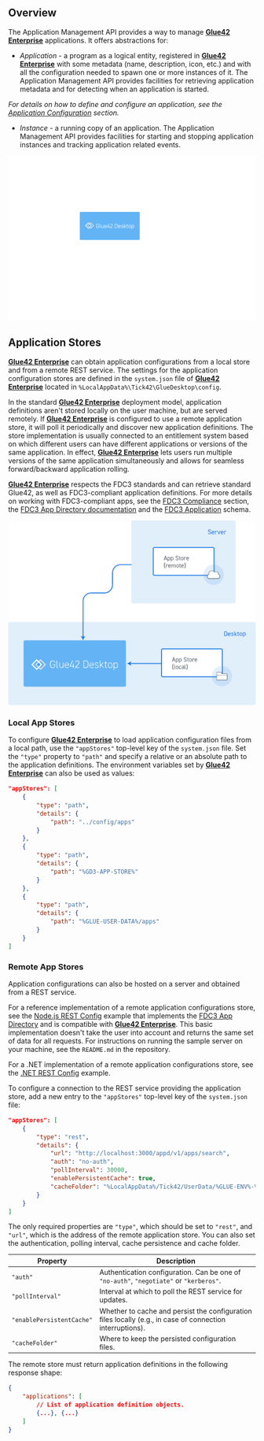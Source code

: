 ## Overview

The Application Management API provides a way to manage [**Glue42 Enterprise**](https://glue42.com/enterprise/) applications. It offers abstractions for:

- *Application* - a program as a logical entity, registered in [**Glue42 Enterprise**](https://glue42.com/enterprise/) with some metadata (name, description, icon, etc.) and with all the configuration needed to spawn one or more instances of it. The Application Management API provides facilities for retrieving application metadata and for detecting when an application is started.

*For details on how to define and configure an application, see the [Application Configuration](../../../developers/configuration/application/index.html) section.*

- *Instance* - a running copy of an application. The Application Management API provides facilities for starting and stopping application instances and tracking application related events.

![App Management](../../../images/app-management/app-management.gif)

## Application Stores

[**Glue42 Enterprise**](https://glue42.com/enterprise/) can obtain application configurations from a local store and from a remote REST service. The settings for the application configuration stores are defined in the `system.json` file of [**Glue42 Enterprise**](https://glue42.com/enterprise/) located in `%LocalAppData%\Tick42\GlueDesktop\config`.

In the standard [**Glue42 Enterprise**](https://glue42.com/enterprise/) deployment model, application definitions aren't stored locally on the user machine, but are served remotely. If [**Glue42 Enterprise**](https://glue42.com/enterprise/) is configured to use a remote application store, it will poll it periodically and discover new application definitions. The store implementation is usually connected to an entitlement system based on which different users can have different applications or versions of the same application. In effect, [**Glue42 Enterprise**](https://glue42.com/enterprise/) lets users run multiple versions of the same application simultaneously and allows for seamless forward/backward application rolling.

[**Glue42 Enterprise**](https://glue42.com/enterprise/) respects the FDC3 standards and can retrieve standard Glue42, as well as FDC3-compliant application definitions. For more details on working with FDC3-compliant apps, see the [FDC3 Compliance](../../../getting-started/fdc3-compliance/index.html) section, the [FDC3 App Directory documentation](https://fdc3.finos.org/docs/app-directory/overview) and the [FDC3 Application](https://fdc3.finos.org/schemas/1.2/app-directory#tag/Application) schema.

![App Stores](../../../images/configuration-stores/app-stores.png)

### Local App Stores

To configure [**Glue42 Enterprise**](https://glue42.com/enterprise/) to load application configuration files from a local path, use the `"appStores"` top-level key of the `system.json` file. Set the `"type"` property to `"path"` and specify a relative or an absolute path to the application definitions. The environment variables set by [**Glue42 Enterprise**](https://glue42.com/enterprise/) can also be used as values:

```json
"appStores": [
    {
        "type": "path",
        "details": {
            "path": "../config/apps"
        }
    },
    {
        "type": "path",
        "details": {
            "path": "%GD3-APP-STORE%"
        }
    },
    {
        "type": "path",
        "details": {
            "path": "%GLUE-USER-DATA%/apps"
        }
    }
]
```

### Remote App Stores

Application configurations can also be hosted on a server and obtained from a REST service. 

For a reference implementation of a remote application configurations store, see the [Node.js REST Config](https://github.com/Glue42/rest-config-example-node-js) example that implements the [FDC3 App Directory](https://fdc3.finos.org/docs/1.0/appd-intro) and is compatible with [**Glue42 Enterprise**](https://glue42.com/enterprise/). This basic implementation doesn't take the user into account and returns the same set of data for all requests. For instructions on running the sample server on your machine, see the `README.md` in the repository.

For a .NET implementation of a remote application configurations store, see the [.NET REST Config](https://github.com/Tick42/rest-config-example-net) example.

To configure a connection to the REST service providing the application store, add a new entry to the `"appStores"` top-level key of the `system.json` file:

```json
"appStores": [
    {
        "type": "rest",
        "details": {
            "url": "http://localhost:3000/appd/v1/apps/search",
            "auth": "no-auth",
            "pollInterval": 30000,
            "enablePersistentCache": true,
            "cacheFolder": "%LocalAppData%/Tick42/UserData/%GLUE-ENV%-%GLUE-REGION%/gcsCache/"
        }
    }
]
```

The only required properties are `"type"`, which should be set to `"rest"`, and `"url"`, which is the address of the remote application store. You can also set the authentication, polling interval, cache persistence and cache folder.

| Property | Description |
|----------|-------------|
| `"auth"` | Authentication configuration. Can be one of `"no-auth"`, `"negotiate"` or `"kerberos"`. |
| `"pollInterval"` | Interval at which to poll the REST service for updates. |
| `"enablePersistentCache"` | Whether to cache and persist the configuration files locally (e.g., in case of connection interruptions). |
| `"cacheFolder"` | Where to keep the persisted configuration files. |

The remote store must return application definitions in the following response shape:

```json
{
    "applications": [
        // List of application definition objects.
        {...}, {...}
    ]
}
```